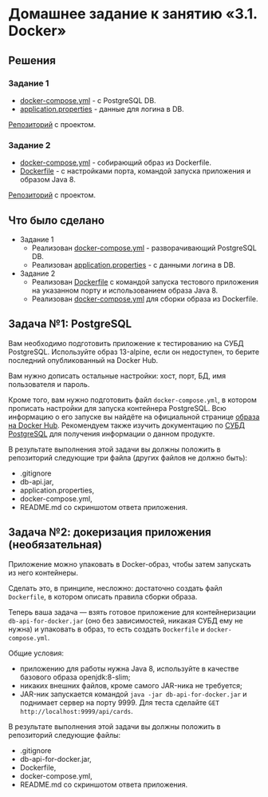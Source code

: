 # Домашнее задание к занятию «3.1. Docker»

## Решения
### Задание 1
 * <a href="https://github.com/Nephedov/8.1.Automated-Testing/blob/main/docker-compose.yml">docker-compose.yml</a> - с PostgreSQL DB.
 * <a href="https://github.com/Nephedov/8.1.Automated-Testing/blob/main/application.properties">application.properties</a> - данные для логина в DB.

<a href="https://github.com/Nephedov/8.1.Automated-Testing">Репозиторий</a> с проектом.
### Задание 2
 * <a href="https://github.com/Nephedov/8.2.Automated-Testing/blob/main/docker-compose.yml">docker-compose.yml</a> - собирающий образ из Dockerfile.
 * <a href="https://github.com/Nephedov/8.2.Automated-Testing/blob/main/Dockerfile">Dockerfile</a> - с настройками порта, командой запуска приложения и образом Java 8.

<a href="https://github.com/Nephedov/8.2.Automated-Testing">Репозиторий</a> с проектом.
## Что было сделано
* Задание 1
  * Реализован <a href="https://github.com/Nephedov/8.1.Automated-Testing/blob/main/docker-compose.yml">docker-compose.yml</a> - разворачивающий PostgreSQL DB.
  * Реализован <a href="https://github.com/Nephedov/8.1.Automated-Testing/blob/main/application.properties">application.properties</a> - с данными логина в DB.
* Задание 2
  * Реализован <a href="https://github.com/Nephedov/8.2.Automated-Testing/blob/main/Dockerfile">Dockerfile</a> с командой запуска тестового приложения на указанном порту и использованием образа Java 8.
  * Реализован <a href="https://github.com/Nephedov/8.2.Automated-Testing/blob/main/docker-compose.yml">docker-compose.yml</a> для сборки образа из Dockerfile.
## Задача №1: PostgreSQL

Вам необходимо подготовить приложение к тестированию на СУБД PostgreSQL. Используйте образ 13-alpine, если он недоступен, то берите последний опубликованный на Docker Hub.

Вам нужно дописать остальные настройки: хост, порт, БД, имя пользователя и пароль.         

Кроме того, вам нужно подготовить файл `docker-compose.yml`, в котором прописать настройки для запуска контейнера PostgreSQL. Всю информацию о его запуске вы найдёте на официальной странице [образа на Docker Hub](https://hub.docker.com/_/postgres). Рекомендуем также изучить документацию по [СУБД PostgreSQL](https://www.postgresql.org/docs/12/index.html) для получения информации о данном продукте. 


В результате выполнения этой задачи вы должны положить в репозиторий следующие три файла (других файлов не должно быть):
* .gitignore
* db-api.jar,
* application.properties,
* docker-compose.yml,
* README.md со скриншотом ответа приложения.

## Задача №2: докеризация приложения (необязательная)

Приложение можно упаковать в Docker-образ, чтобы затем запускать из него контейнеры.

Сделать это, в принципе, несложно: достаточно создать файл `Dockerfile`, в котором описать правила сборки образа.   

Теперь ваша задача — взять готовое приложение для контейнеризации `db-api-for-docker.jar` (оно без зависимостей, никакая СУБД ему не нужна) и упаковать в образ, то есть создать `Dockerfile` и `docker-compose.yml`.

Общие условия:
* приложению для работы нужна Java 8, используйте в качестве базового образа openjdk:8-slim;
* никаких внешних файлов, кроме самого JAR-ника не требуется;
* JAR-ник запускается командой `java -jar db-api-for-docker.jar` и поднимает сервер на порту 9999. Для теста сделайте `GET http://localhost:9999/api/cards`.

В результате выполнения этой задачи вы должны положить в репозиторий следующие файлы:
* .gitignore
* db-api-for-docker.jar,
* Dockerfile,
* docker-compose.yml,
* README.md со скриншотом ответа приложения.
